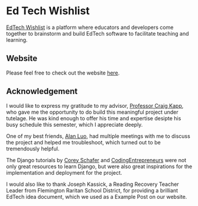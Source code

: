 # Ed Tech Wishlist

[EdTech Wishlist](https://edtech-wishlist.herokuapp.com/) is a platform where educators and developers come together to brainstorm and build EdTech software to facilitate teaching and learning. 

## Website

Please feel free to check out the website [here](https://edtech-wishlist.herokuapp.com/). 

## Acknowledgement

I would like to express my gratitude to my advisor, [Professor Craig Kapp](https://cims.nyu.edu/~kapp/), who gave me the opportunity to do build this meaningful project under tutelage. He was kind enough to offer his time and expertise desipte his busy schedule this semester, which I appreciate deeply. 

One of my best friends, [Alan Luo](https://iltc.io/), had multiple meetings with me to discuss the project and helped me troubleshoot, which turned out to be tremendously helpful. 

The Django tutorials by [Corey Schafer](http://coreyms.com/) and [CodingEntrepreneurs](https://www.youtube.com/c/CodingEntrepreneurs/featured) were not only great resources to learn Django, but were also great inspirations for the implementation and deployment for the project.

I would also like to thank Joseph Kassick, a Reading Recovery Teacher Leader from Flemington Raritan School District, for providing a brilliant EdTech idea document, which we used as a Example Post on our website. 